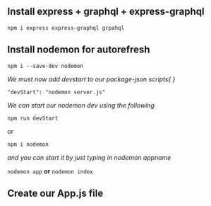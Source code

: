 ## **Install express + graphql + express-graphql** 

`npm i express express-graphql grpahql`

## **Install nodemon for autorefresh**
`npm i --save-dev nodemon`

*We must now add devstart to our package-json scripts{ }*

`"devStart": "nodemon server.js"`

*We can start our nodemon dev using the following*

`npm run devStart`

or

`npm i nodemon` 

*and you can start it by just typing in nodemon appname*

`nodemon app` **or** `nodemon index`

## **Create our App.js file**






